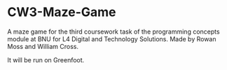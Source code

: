 # CW3-Maze-Game
A maze game for the third coursework task of the programming concepts module at BNU for L4 Digital and Technology Solutions.
Made by Rowan Moss and William Cross.

It will be run on Greenfoot.
